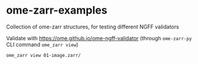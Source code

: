 # ome-zarr-examples

Collection of ome-zarr structures, for testing different NGFF validators


Validate with https://ome.github.io/ome-ngff-validator (through `ome-zarr-py` CLI command `ome_zarr view`)

```
ome_zarr view 01-image.zarr/
```
